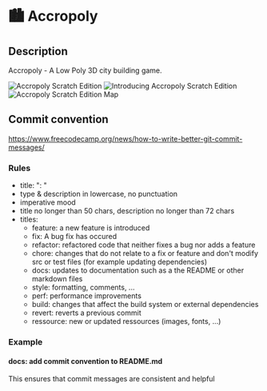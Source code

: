 # 🏙️ Accropoly
## Description
Accropoly - A Low Poly 3D city building game.

![Accropoly Scratch Edition](https://github.com/user-attachments/assets/e965f513-cabb-4302-bc76-8bce18dbfc5f)
![Introducing Accropoly Scratch Edition](https://github.com/user-attachments/assets/0d1c06ed-dd6a-46de-a700-4d29bc99add7)
![Accropoly Scratch Edition Map](https://github.com/user-attachments/assets/a3921964-e793-4a52-aeea-8cc2d8b44ad4)

## Commit convention
https://www.freecodecamp.org/news/how-to-write-better-git-commit-messages/
### Rules
- title: "<type>: <description>"
- type & description in lowercase, no punctuation
- imperative mood
- title no longer than 50 chars, description no longer than 72 chars
- titles:
    - feature: a new feature is introduced
    - fix: A bug fix has occured
    - refactor:  refactored code that neither fixes a bug nor adds a feature
    - chore: changes that do not relate to a fix or feature and don't modify src or test files (for example updating dependencies)
    - docs: updates to documentation such as a the README or other markdown files
    - style: formatting, comments, ...
    - perf: performance improvements
    - build: changes that affect the build system or external dependencies
    - revert: reverts a previous commit
    - ressource: new or updated ressources (images, fonts, ...)
### Example
#### docs: add commit convention to README.md
This ensures that commit messages are consistent and helpful
